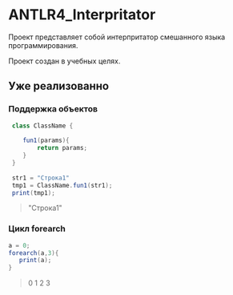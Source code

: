 # ANTLR4_Interpritator

Проект представляет собой интерпритатор смешанного языка программирования.

Проект создан в учебных целях.

## Уже реализованно

### Поддержка объектов

```Java
 class ClassName {
    
    fun1(params){
        return params;
    } 
 }
 
 str1 = "Строка1"
 tmp1 = ClassName.fun1(str1);
 print(tmp1);
```
>"Строка1"

### Цикл forearch

```Java
a = 0;
forearch(a,3){
   print(a);
}
```
>0
>1
>2
>3
